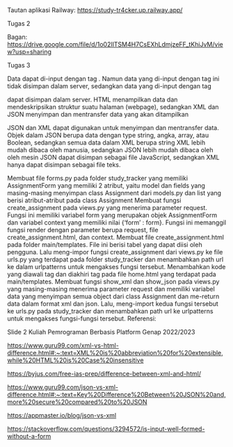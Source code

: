 Tautan aplikasi Railway: https://study-tr4cker.up.railway.app/

Tugas 2

Bagan: https://drive.google.com/file/d/1o02IlTSM4H7CsEXhLdmjzeFF_tKhiJvM/view?usp=sharing

Tugas 3 

Data dapat di-input dengan tag . Namun data yang di-input dengan tag ini tidak disimpan dalam server, sedangkan data yang di-input dengan tag

dapat disimpan dalam server.
HTML menampilkan data dan mendeskripsikan struktur suatu halaman (webpage), sedangkan XML dan JSON menyimpan dan mentransfer data yang akan ditampilkan

JSON dan XML dapat digunakan untuk menyimpan dan mentransfer data. Objek dalam JSON berupa data dengan type string, angka, array, atau Boolean, sedangkan semua data dalam XML berupa string XML lebih mudah dibaca oleh manusia, sedangkan JSON lebih mudah dibaca oleh oleh mesin JSON dapat disimpan sebagai file JavaScript, sedangkan XML hanya dapat disimpan sebagai file teks.

Membuat file forms.py pada folder study_tracker yang memiliki AssignmentForm yang memiliki 2 atribut, yaitu model dan fields yang masing-masing menyimpan class Assignment dari models.py dan list yang berisi atribut-atribut pada class Assignment
Membuat fungsi create_assignment pada views.py yang menerima parameter request. Fungsi ini memiliki variabel form yang merupakan objek AssignmentForm dan variabel context yang memiliki nilai {‘form’ : form}. Fungsi ini memanggil fungsi render dengan parameter berupa request, file create_assignment.html, dan context.
Membuat file create_assignment.html pada folder main/templates. File ini berisi tabel yang dapat diisi oleh pengguna. Lalu meng-impor fungsi create_assignment dari views.py ke file urls.py yang terdapat pada folder study_tracker dan menambahkan path url ke dalam urlpatterns untuk mengakses fungsi tersebut.
Menambahkan kode yang diawali tag dan diakhiri tag pada file home.html yang terdapat pada main/templates.
Membuat fungsi show_xml dan show_json pada views.py yang masing-masing menerima parameter request dan memiliki variabel data yang menyimpan semua object dari class Assignment dan me-return data dalam format xml dan json. Lalu, meng-import kedua fungsi tersebut ke urls.py pada study_tracker dan menambahkan path url ke urlpatterns untuk mengakses fungsi-fungsi tersebut.
Referensi:

Slide 2 Kuliah Pemrograman Berbasis Platform Genap 2022/2023

https://www.guru99.com/xml-vs-html-difference.html#:~:text=XML%20is%20abbreviation%20for%20extensible,while%20HTML%20is%20Case%20insensitive

https://byjus.com/free-ias-prep/difference-between-xml-and-html/

https://www.guru99.com/json-vs-xml-difference.html#:~:text=Key%20Difference%20Between%20JSON%20and,more%20secure%20compared%20to%20JSON

https://appmaster.io/blog/json-vs-xml

https://stackoverflow.com/questions/3294572/is-input-well-formed-without-a-form